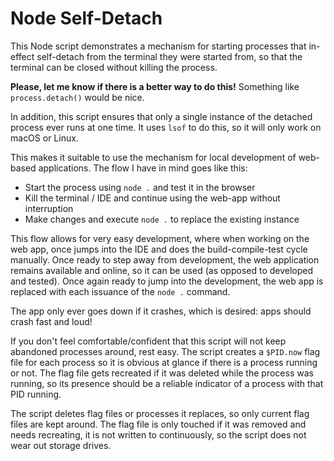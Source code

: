 # Node Self-Detach

This Node script demonstrates a mechanism for starting processes that in-effect
self-detach from the terminal they were started from, so that the terminal can
be closed without killing the process.

**Please, let me know if there is a better way to do this!** Something like
`process.detach()` would be nice.

In addition, this script ensures that only a single instance of the detached
process ever runs at one time. It uses `lsof` to do this, so it will only work
on macOS or Linux.

This makes it suitable to use the mechanism for local development of web-based
applications. The flow I have in mind goes like this:

- Start the process using `node .` and test it in the browser
- Kill the terminal / IDE and continue using the web-app without interruption
- Make changes and execute `node .` to replace the existing instance

This flow allows for very easy development, where when working on the web app,
once jumps into the IDE and does the build-compile-test cycle manually. Once
ready to step away from development, the web application remains available and
online, so it can be used (as opposed to developed and tested). Once again ready
to jump into the development, the web app is replaced with each issuance of the
`node .` command.

The app only ever goes down if it crashes, which is desired: apps should crash
fast and loud!

If you don't feel comfortable/confident that this script will not keep abandoned
processes around, rest easy. The script creates a `$PID.now` flag file for each
process so it is obvious at glance if there is a process running or not. The
flag file gets recreated if it was deleted while the process was running, so its
presence should be a reliable indicator of a process with that PID running.

The script deletes flag files or processes it replaces, so only current flag
files are kept around. The flag file is only touched if it was removed and needs
recreating, it is not written to continuously, so the script does not wear out
storage drives.
